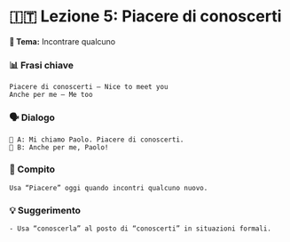 # 🇮🇹 Lezione 5: Piacere di conoscerti

**📘 Tema:** Incontrare qualcuno

### 📊 Frasi chiave
    Piacere di conoscerti – Nice to meet you  
    Anche per me – Me too

### 🗣️ Dialogo
    👨 A: Mi chiamo Paolo. Piacere di conoscerti.  
    👩 B: Anche per me, Paolo!

### 🌟 Compito
    Usa “Piacere” oggi quando incontri qualcuno nuovo.

### 💡 Suggerimento
    - Usa “conoscerla” al posto di “conoscerti” in situazioni formali.